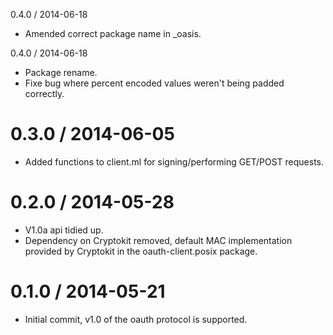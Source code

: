 0.4.0 / 2014-06-18

  * Amended correct package name in _oasis.
  
0.4.0 / 2014-06-18

  * Package rename.
  * Fixe bug where percent encoded values weren't being padded correctly.

0.3.0 / 2014-06-05
==================

  * Added functions to client.ml for signing/performing GET/POST requests.

0.2.0 / 2014-05-28
==================

  * V1.0a api tidied up.
  * Dependency on Cryptokit removed, default MAC implementation provided
    by Cryptokit in the oauth-client.posix package.

0.1.0 / 2014-05-21
==================

  * Initial commit, v1.0 of the oauth protocol is supported.